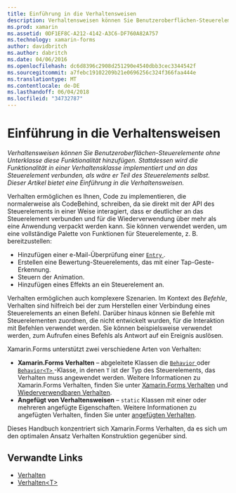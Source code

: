 ```yaml
---
title: Einführung in die Verhaltensweisen
description: Verhaltensweisen können Sie Benutzeroberflächen-Steuerelemente ohne Unterklasse diese Funktionalität hinzufügen. Stattdessen wird die Funktionalität in einer Verhaltensklasse implementiert und an das Steuerelement verbunden, als wäre er Teil des Steuerelements selbst. Dieser Artikel bietet eine Einführung in die Verhaltensweisen.
ms.prod: xamarin
ms.assetid: 0DF1EF8C-A212-4142-A3C6-DF760A82A757
ms.technology: xamarin-forms
author: davidbritch
ms.author: dabritch
ms.date: 04/06/2016
ms.openlocfilehash: dc6d8396c2908d251290e4540dbb3cec3344542f
ms.sourcegitcommit: a7febc19102209b21e0696256c324f366faa444e
ms.translationtype: MT
ms.contentlocale: de-DE
ms.lasthandoff: 06/04/2018
ms.locfileid: "34732787"
---
```

# <a name="introduction-to-behaviors"></a>Einführung in die Verhaltensweisen

_Verhaltensweisen können Sie Benutzeroberflächen-Steuerelemente ohne Unterklasse diese Funktionalität hinzufügen. Stattdessen wird die Funktionalität in einer Verhaltensklasse implementiert und an das Steuerelement verbunden, als wäre er Teil des Steuerelements selbst. Dieser Artikel bietet eine Einführung in die Verhaltensweisen._

Verhalten ermöglichen es Ihnen, Code zu implementieren, die normalerweise als CodeBehind, schreiben, da sie direkt mit der API des Steuerelements in einer Weise interagiert, dass er deutlicher an das Steuerelement verbunden und für die Wiederverwendung über mehr als eine Anwendung verpackt werden kann. Sie können verwendet werden, um eine vollständige Palette von Funktionen für Steuerelemente, z. B. bereitzustellen:

- Hinzufügen einer e-Mail-Überprüfung einer [ `Entry` ](https://developer.xamarin.com/api/type/Xamarin.Forms.Entry/).
- Erstellen eine Bewertung-Steuerelements, das mit einer Tap-Geste-Erkennung.
- Steuern der Animation.
- Hinzufügen eines Effekts an ein Steuerelement an.

Verhalten ermöglichen auch komplexere Szenarien. Im Kontext des *Befehle*, Verhalten sind hilfreich bei der zum Herstellen einer Verbindung eines Steuerelements an einen Befehl. Darüber hinaus können sie Befehle mit Steuerelementen zuordnen, die nicht entwickelt wurden, für die Interaktion mit Befehlen verwendet werden. Sie können beispielsweise verwendet werden, zum Aufrufen eines Befehls als Antwort auf ein Ereignis auslösen.

Xamarin.Forms unterstützt zwei verschiedene Arten von Verhalten:

- **Xamarin.Forms Verhalten** – abgeleitete Klassen die [ `Behavior` ](https://developer.xamarin.com/api/type/Xamarin.Forms.Behavior/) oder [ `Behavior<T>` ](https://developer.xamarin.com/api/type/Xamarin.Forms.Behavior%3CT%3E/) -Klasse, in denen `T` ist der Typ des Steuerelements, das Verhalten muss angewendet werden. Weitere Informationen zu Xamarin.Forms Verhalten, finden Sie unter [Xamarin.Forms Verhalten](~/xamarin-forms/app-fundamentals/behaviors/creating.md) und [Wiederverwendbaren Verhalten](~/xamarin-forms/app-fundamentals/behaviors/reusable/index.md).
- **Angefügt von Verhaltensweisen** – `static` Klassen mit einer oder mehreren angefügte Eigenschaften. Weitere Informationen zu angefügten Verhalten, finden Sie unter [angefügten Verhalten](~/xamarin-forms/app-fundamentals/behaviors/attached.md).

Dieses Handbuch konzentriert sich Xamarin.Forms Verhalten, da es sich um den optimalen Ansatz Verhalten Konstruktion gegenüber sind.



## <a name="related-links"></a>Verwandte Links

- [Verhalten](https://developer.xamarin.com/api/type/Xamarin.Forms.Behavior/)
- [Verhalten&lt;T&gt;](https://developer.xamarin.com/api/type/Xamarin.Forms.Behavior%3CT%3E/)
